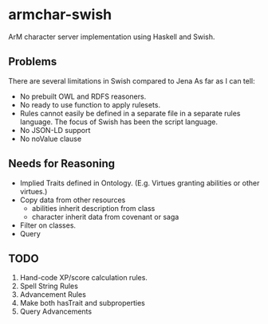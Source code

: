 # armchar-swish

ArM character server implementation using Haskell and Swish.

## Problems

There are several limitations in Swish compared to Jena
As far as I can tell:

+ No prebuilt OWL and RDFS reasoners.  
+ No ready to use function to apply rulesets.
+ Rules cannot easily be defined in a separate file in a separate
  rules language.  The focus of Swish has been the script language.
+ No JSON-LD support
+ No noValue clause

## Needs for Reasoning

+ Implied Traits defined in Ontology.
  (E.g. Virtues granting abilities or other virtues.)
+ Copy data from other resources
    - abilities inherit description from class
    - character inherit data from covenant or saga
+ Filter on classes.
+ Query

## TODO

1. Hand-code XP/score calculation rules.
2. Spell String Rules
3. Advancement Rules
4. Make both hasTrait and subproperties
5. Query Advancements
